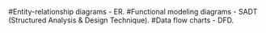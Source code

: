 #Entity-relationship diagrams -  ER.
#Functional modeling diagrams - SADT (Structured Analysis & Design Technique).
#Data flow charts - DFD.
